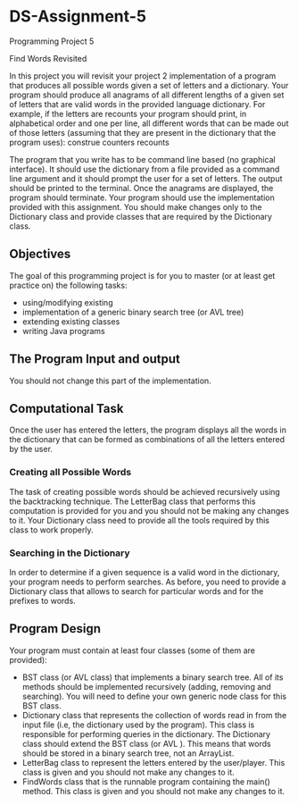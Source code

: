 # DS-Assignment-5

Programming Project 5

Find Words Revisited

In this project you will revisit your project 2 implementation of a program that produces all possible words given a set of letters and a dictionary. Your program should produce all anagrams of all different lengths of a given set of letters that are valid words in the provided language dictionary. For example, if the letters are
recounts
your program should print, in alphabetical order and one per line, all different words that can be made out of those letters (assuming that they are present in the dictionary that the program uses):
construe
counters
recounts

The program that you write has to be command line based (no graphical interface). It should use the dictionary from a file provided as a command line argument and it should prompt the user for a set of letters. The output should be printed to the terminal. Once the anagrams are displayed, the program should terminate.
Your program should use the implementation provided with this assignment. You should make changes only to the Dictionary class and provide classes that are required by the Dictionary class.

## Objectives

The goal of this programming project is for you to master (or at least get practice on) the following tasks:

* using/modifying existing
* implementation of a generic binary search tree (or AVL tree)
* extending existing classes
* writing Java programs

## The Program Input and output

You should not change this part of the implementation.

## Computational Task

Once the user has entered the letters, the program displays all the words in the dictionary that can be formed as combinations of all the letters entered by the user.

### Creating all Possible Words

The task of creating possible words should be achieved recursively using the backtracking technique.
The LetterBag class that performs this computation is provided for you and you should not be making any changes to it. Your Dictionary class need to provide all the tools required by this class to work properly.

### Searching in the Dictionary

In order to determine if a given sequence is a valid word in the dictionary, your program needs to perform searches. As before, you need to provide a Dictionary class that allows to search for particular words and for the prefixes to words.

## Program Design

Your program must contain at least four classes (some of them are provided):
* BST <E> class (or AVL <E> class) that implements a binary search tree. All of its methods should be implemented recursively (adding, removing and searching). You will need to define your own generic node class for this BST <E> class.
* Dictionary class that represents the collection of words read in from the input file (i.e, the dictionary used by the program). This class is responsible for performing queries in the dictionary. The Dictionary class should extend the BST <String> class (or AVL <String>). This means that words should be stored in a binary search tree, not an ArrayList.
* LetterBag class to represent the letters entered by the user/player. This class is given and you should not make any changes to it.
* FindWords class that is the runnable program containing the main() method. This class is given and you should not make any changes to it.

 
